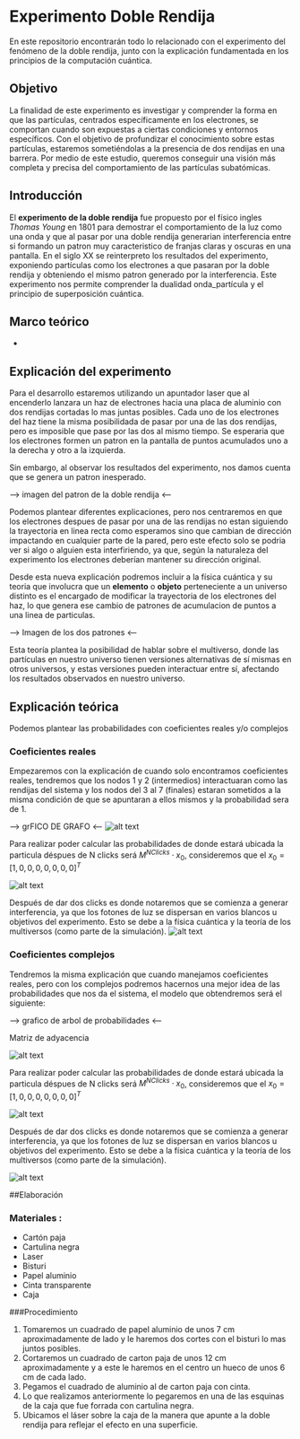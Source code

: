 # Experimento Doble Rendija

En este repositorio encontrarán todo lo relacionado con el experimento del fenómeno de la doble rendija, junto con la explicación fundamentada en los principios de la computación cuántica.

## Objetivo

La finalidad de este experimento es investigar y comprender la forma en que las partículas, centrados específicamente en los electrones, se comportan cuando son expuestas a ciertas condiciones y entornos específicos. Con el objetivo de profundizar el conocimiento sobre estas partículas, estaremos sometiéndolas a la presencia de dos rendijas en una barrera. Por medio de este estudio, queremos conseguir una visión más completa y precisa del comportamiento de las partículas subatómicas.

## Introducción

El **experimento de la doble rendija** fue propuesto por el físico ingles _Thomas Young_ en 1801 para demostrar el comportamiento de la luz como una onda y que al pasar por una doble rendija generarian interferencia entre si formando un patron muy caracteristico de franjas claras y oscuras en una pantalla. En el siglo XX se reinterpreto los resultados del experimento, exponiendo partículas como los electrones a que pasaran por la doble rendija y obteniendo el mismo patron generado por la interferencia. Este experimento nos permite comprender la dualidad onda_partícula y el principio de superposición cuántica.

## Marco teórico

  - 

## Explicación del experimento

Para el desarrollo estaremos utilizando un apuntador laser que al encenderlo lanzara un haz de electrones hacia una placa de aluminio con dos rendijas cortadas lo mas juntas posibles. Cada uno de los electrones del haz tiene la misma posibilidada de pasar por una de las dos rendijas, pero es imposible que pase por las dos al mismo tiempo. Se esperaria que los electrones formen un patron en la pantalla de puntos acumulados uno a la derecha y otro a la izquierda.

Sin embargo, al observar los resultados del experimento, nos damos cuenta que se genera un patron inesperado.

--> imagen del patron de la doble rendija <--

Podemos plantear diferentes explicaciones, pero nos centraremos en que los electrones despues de pasar por una de las rendijas no estan siguiendo la trayectoria en linea recta como esperamos sino que cambian de dirección impactando en cualquier parte de la pared, pero este efecto solo se podria ver si algo o alguien esta interfiriendo, ya que, según la naturaleza del experimento los electrones deberían mantener su dirección original. 

Desde esta nueva explicación podremos incluir a la física cuántica y su teoria que involucra que un __elemento__ o __objeto__ perteneciente a un universo distinto es el encargado de modificar la trayectoria de los electrones del haz, lo que genera ese cambio de patrones de acumulacion de puntos a una linea de particulas.

--> Imagen de los dos patrones <--

Esta teoría plantea la posibilidad de hablar sobre el multiverso, donde las partículas en nuestro universo tienen versiones alternativas de sí mismas en otros universos, y estas versiones pueden interactuar entre sí, afectando los resultados observados en nuestro universo.

## Explicación teórica 

Podemos plantear las probabilidades con coeficientes reales y/o complejos

### Coeficientes reales

Empezaremos con la explicación de cuando solo encontramos coeficientes reales, tendremos que los nodos 1 y 2 (intermedios) interactuaran como las rendijas del sistema y los nodos del 3 al 7 (finales) estaran sometidos a la misma condición de que se apuntaran a ellos mismos y la probabilidad sera de 1.

--> grFICO DE GRAFO <--
![alt text](image-1.png)

Para realizar poder calcular las probabilidades de donde estará ubicada la particula déspues de N clicks será $M^{NClicks} \cdot x_{0}$, consideremos que el $x_{0} = [1,0,0,0,0,0,0,0]^{T}$

![alt text](image.png)


Después de dar dos clicks es donde notaremos que se comienza a generar interferencia, ya que los fotones de luz se dispersan en varios blancos u objetivos del experimento. Esto se debe a la física cuántica y la teoría de los multiversos (como parte de la simulación).
![alt text](image-2.png)

### Coeficientes complejos

Tendremos la misma explicación que cuando manejamos coeficientes reales, pero con los complejos podremos hacernos una mejor idea de las probabilidades que nos da el sistema, el modelo que obtendremos será el siguiente:

--> grafico de arbol de probabilidades <--

Matriz de adyacencia

![alt text](image-7.png)

Para realizar poder calcular las probabilidades de donde estará ubicada la particula déspues de N clicks será $M^{NClicks} \cdot x_{0}$, consideremos que el $x_{0} = [1,0,0,0,0,0,0,0]^{T}$

![alt text](image-6.png)

Después de dar dos clicks es donde notaremos que se comienza a generar interferencia, ya que los fotones de luz se dispersan en varios blancos u objetivos del experimento. Esto se debe a la física cuántica y la teoría de los multiversos (como parte de la simulación).

![alt text](image-5.png)


##Elaboración

### Materiales :
- Cartón paja
- Cartulina negra
- Laser
- Bisturi
- Papel aluminio
- Cinta transparente
- Caja

###Procedimiento

1. Tomaremos un cuadrado de papel aluminio de unos 7 cm aproximadamente de lado y le haremos dos cortes con el bisturi lo mas juntos posibles.
2. Cortaremos un cuadrado de carton paja de unos 12 cm aproximadamente y a este le haremos en el centro un hueco de unos 6 cm de cada lado.
3. Pegamos el cuadrado de aluminio al de carton paja con cinta.
4. Lo que realizamos anteriormente lo pegaremos en una de las esquinas de la caja que fue forrada con cartulina negra.
5. Ubicamos el láser sobre la caja de la manera que apunte a la doble rendija para reflejar el efecto en una superficie.








 
